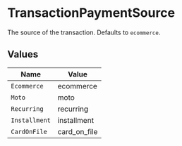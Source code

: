 # TransactionPaymentSource

The source of the transaction. Defaults to `ecommerce`.


## Values

| Name          | Value         |
| ------------- | ------------- |
| `Ecommerce`   | ecommerce     |
| `Moto`        | moto          |
| `Recurring`   | recurring     |
| `Installment` | installment   |
| `CardOnFile`  | card_on_file  |